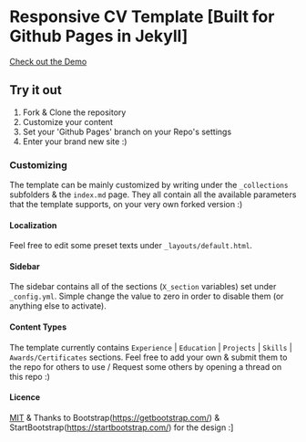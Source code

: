 Responsive CV Template [Built for Github Pages in Jekyll] 
===============================================

[Check out the Demo](https://koalabear.github.io/Jekyll-CV/)

## Try it out

1. Fork & Clone the repository
2. Customize your content
3. Set your 'Github Pages' branch on your Repo's settings
4. Enter your brand new site :)

### Customizing

The template can be mainly customized by writing under the `_collections` subfolders & the `index.md` page. They all contain all the available parameters that the template supports, on your very own forked version :)

#### Localization

Feel free to edit some preset texts under `_layouts/default.html`.

#### Sidebar

The sidebar contains all of the sections (`X_section` variables) set under `_config.yml`. Simple change the value to zero in order to disable them (or anything else to activate).

#### Content Types

The template currently contains `Experience` | `Education` | `Projects` | `Skills` | `Awards/Certificates` sections.
Feel free to add your own & submit them to the repo for others to use / Request some others by opening a thread on this repo :)

#### Licence
[MIT](LICENCE.md) & Thanks to Bootstrap(https://getbootstrap.com/) & StartBootstrap(https://startbootstrap.com/) for the design :]
